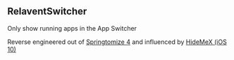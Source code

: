 ## RelaventSwitcher

Only show running apps in the App Switcher

Reverse engineered out of [Springtomize 4](http://cydia.saurik.com/package/com.springtomize.st4/) and influenced by [HideMeX (iOS 10)](http://cydia.saurik.com/package/com.cpdigitaldarkroom.hidemex10/)
